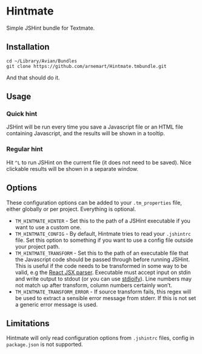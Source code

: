 Hintmate
========

Simple JSHint bundle for Textmate.

Installation
------------

    cd ~/Library/Avian/Bundles
    git clone https://github.com/arnemart/Hintmate.tmbundle.git

And that should do it.

Usage
-----

### Quick hint

JSHint will be run every time you save a Javascript file or an HTML file containing Javascript, and the results will be shown in a tooltip.

### Regular hint

Hit `^L` to run JSHint on the current file (it does not need to be saved). Nice clickable results will be shown in a separate window.

Options
-------

These configuration options can be added to your `.tm_properties` file, either globally or per project. Everything is optional.

- `TM_HINTMATE_HINTER` - Set this to the path of a JSHint executable if you want to use a custom one.
- `TM_HINTMATE_CONFIG` - By default, Hintmate tries to read your `.jshintrc` file. Set this option to something if you want to use a config file outside your project path.
- `TM_HINTMATE_TRANSFORM` - Set this to the path of an executable file that the Javascript code should be passed through before running JSHint. This is useful if the code needs to be transformed in some way to be valid, e.g the [React JSX parser](http://facebook.github.io/react/docs/jsx-in-depth.html). Executable must accept input on stdin and write output to stdout (or you can use [stdioify](https://github.com/arnemart/stdioify)). Line numbers may not match up after transform, column numbers certainly won’t.
- `TM_HINTMATE_TRANSFORM_ERROR` - If source transform fails, this regex will be used to extract a sensible error message from stderr. If this is not set a generic error message is used.

Limitations
-----------

Hintmate will only read configuration options from `.jshintrc` files, config in `package.json` is not supported.
